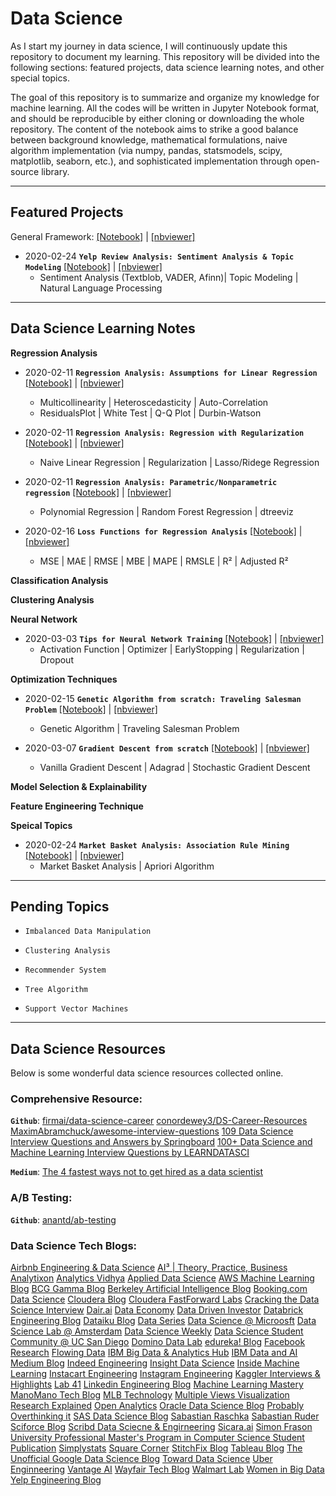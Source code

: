 # Data Science

As I start my journey in data science, I will continuously update this repository to document my learning. This repository will be divided into the following sections: featured projects, data science learning notes, and other special topics.

The goal of this repository is to summarize and organize my knowledge for machine learning. All the codes will be written in Jupyter Notebook format, and should be reproducible by either cloning or downloading the whole repository. The content of the notebook aims to strike a good balance between background knowledge, mathematical formulations, naive algorithm implementation (via numpy, pandas, statsmodels, scipy, matplotlib, seaborn, etc.), and sophisticated implementation through open-source library.

---
## Featured Projects
General Framework: [[Notebook]](https://github.com/patrick-ytchou/Data-Science/blob/master/Projects/Project%20Templates.ipynb) | [[nbviewer]](https://nbviewer.jupyter.org/github/patrick-ytchou/Data-Science/blob/master/Projects/Project%20Templates.ipynb)

* 2020-02-24 **`Yelp Review Analysis: Sentiment Analysis & Topic Modeling`** [[Notebook]](https://github.com/patrick-ytchou/Data-Science/blob/master/Projects/YelpReviewAnalysis/Yelp%20Review%20Analysis%20--%20Sentiment%20Analysis%20%26%20Topic%20Modeling.ipynb) | [[nbviewer]](https://nbviewer.jupyter.org/github/patrick-ytchou/Data-Science/blob/master/Projects/YelpReviewAnalysis/Yelp%20Review%20Analysis%20--%20Sentiment%20Analysis%20%26%20Topic%20Modeling.ipynb)
    * Sentiment Analysis (Textblob, VADER, Afinn)| Topic Modeling | Natural Language Processing 


---
## Data Science Learning Notes

**Regression Analysis**
* 2020-02-11 **`Regression Analysis: Assumptions for Linear Regression`** [[Notebook]](https://github.com/patrick-ytchou/Data-Science/blob/master/Algorithms/Regression/Regression%20Analysis%20--%20Assumptions%20for%20Linear%20Regression.ipynb) | [[nbviewer]](https://nbviewer.jupyter.org/github/patrick-ytchou/Data-Science/blob/master/Algorithms/Regression/Regression%20Analysis%20--%20Assumptions%20for%20Linear%20Regression.ipynb)
    * Multicollinearity | Heteroscedasticity | Auto-Correlation
    * ResidualsPlot | White Test | Q-Q Plot | Durbin-Watson
    
* 2020-02-11 **`Regression Analysis: Regression with Regularization`** [[Notebook]](https://github.com/patrick-ytchou/Data-Science/blob/master/Algorithms/Regression/Regression%20Analysis%20--%20Regression%20with%20Regularization.ipynb) | [[nbviewer]](https://nbviewer.jupyter.org/github/patrick-ytchou/Data-Science/blob/master/Algorithms/Regression/Regression%20Analysis%20--%20Regression%20with%20Regularization.ipynb)
    * Naive Linear Regression | Regularization | Lasso/Ridege Regression
    
* 2020-02-11 **`Regression Analysis: Parametric/Nonparametric regression`** [[Notebook]](https://github.com/patrick-ytchou/Data-Science/blob/master/Algorithms/Regression/Regression%20Analysis%20--%20Parametric%20and%20Nonparametric%20Regression.ipynb) | [[nbviewer]](https://nbviewer.jupyter.org/github/patrick-ytchou/Data-Science/blob/master/Algorithms/Regression/Regression%20Analysis%20--%20Parametric%20and%20Nonparametric%20Regression.ipynb)
    * Polynomial Regression | Random Forest Regression | dtreeviz
    
* 2020-02-16 **`Loss Functions for Regression Analysis`** [[Notebook]](https://github.com/patrick-ytchou/Data-Science/blob/master/Algorithms/Regression/Regression%20Analysis%20--%20Loss%20Functions%20for%20Regression%20Analysis.ipynb) | [[nbviewer]](https://nbviewer.jupyter.org/github/patrick-ytchou/Data-Science/blob/master/Algorithms/Regression/Regression%20Analysis%20--%20Loss%20Functions%20for%20Regression%20Analysis.ipynb)
    * MSE | MAE | RMSE | MBE | MAPE | RMSLE | R² | Adjusted R²



**Classification Analysis**



**Clustering Analysis**



**Neural Network**
* 2020-03-03 **`Tips for Neural Network Training`** [[Notebook]](https://github.com/patrick-ytchou/Data-Science/blob/master/Algorithms/NeuralNetwork/Tips%20for%20Neural%20Network%20Training.ipynb) | [[nbviewer]](https://nbviewer.jupyter.org/github/patrick-ytchou/Data-Science/blob/master/Algorithms/NeuralNetwork/Tips%20for%20Neural%20Network%20Training.ipynb)
	* Activation Function | Optimizer | EarlyStopping | Regularization | Dropout

**Optimization Techniques**

* 2020-02-15 **`Genetic Algorithm from scratch: Traveling Salesman Problem`** [[Notebook]](https://github.com/patrick-ytchou/Data-Science/blob/master/Algorithms/Optimization/Genetic%20Algorithm%20from%20Scratch%20--%20Traveling%20Salesman%20Problem.ipynb) | [[nbviewer]](https://nbviewer.jupyter.org/github/patrick-ytchou/Data-Science/blob/master/Algorithms/Optimization/Genetic%20Algorithm%20from%20Scratch%20--%20Traveling%20Salesman%20Problem.ipynb)
    * Genetic Algorithm | Traveling Salesman Problem 

* 2020-03-07 **`Gradient Descent from scratch`** [[Notebook]](https://github.com/patrick-ytchou/Data-Science/blob/master/Algorithms/Optimization/Gradient%20Descent%20from%20Scratch.ipynb) | [[nbviewer]](https://nbviewer.jupyter.org/github/patrick-ytchou/Data-Science/blob/master/Algorithms/Optimization/Gradient%20Descent%20from%20Scratch.ipynb)
	* Vanilla Gradient Descent | Adagrad | Stochastic Gradient Descent

**Model Selection & Explainability**




**Feature Engineering Technique**



**Speical Topics**

* 2020-02-24 **`Market Basket Analysis: Association Rule Mining`** [[Notebook]](https://github.com/patrick-ytchou/Data-Science/blob/master/Special-Topics/AssociationRules/Market%20Basket%20Analysis%20--%20Association%20Rule%20Explained.ipynb) | [[nbviewer]](https://nbviewer.jupyter.org/github/patrick-ytchou/Data-Science/blob/master/Special-Topics/AssociationRules/Market%20Basket%20Analysis%20--%20Association%20Rule%20Explained.ipynb)
    * Market Basket Analysis | Apriori Algorithm

---
## Pending Topics

* `Imbalanced Data Manipulation`

* `Clustering Analysis`

* `Recommender System`

* `Tree Algorithm`

* `Support Vector Machines`

---
## Data Science Resources 

Below is some wonderful data science resources collected online.


### Comprehensive Resource:

**`Github`**:
[firmai/data-science-career](https://github.com/firmai/data-science-career)
[conordewey3/DS-Career-Resources](https://github.com/conordewey3/DS-Career-Resources/)
[MaximAbramchuck/awesome-interview-questions](https://github.com/MaximAbramchuck/awesome-interview-questions)
[109 Data Science Interview Questions and Answers by Springboard](https://www.springboard.com/blog/data-science-interview-questions/)
[100+ Data Science and Machine Learning Interview Questions by LEARNDATASCI](https://www.learndatasci.com/data-science-interview-questions/)

**`Medium`**:
[The 4 fastest ways not to get hired as a data scientist](https://towardsdatascience.com/the-4-fastest-ways-not-to-get-hired-as-a-data-scientist-565b42bd011e)


### A/B Testing:

**`Github`**: 
[anantd/ab-testing](https://github.com/anantd/ab-testing)




### Data Science Tech Blogs:

[Airbnb Engineering & Data Science](https://medium.com/airbnb-engineering)
[AI³ | Theory, Practice, Business](https://medium.com/ai%C2%B3-theory-practice-business)
[Analytixon](https://analytixon.com/)
[Analytics Vidhya](https://www.analyticsvidhya.com/blog/)
[Applied Data Science](https://medium.com/applied-data-science)
[AWS Machine Learning Blog](https://aws.amazon.com/tw/blogs/machine-learning/)
[BCG Gamma Blog](https://medium.com/bcggamma)
[Berkeley Artificial Intelligence Blog](https://bair.berkeley.edu/blog/)
[Booking.com Data Science](https://booking.ai/)
[Cloudera Blog](https://blog.cloudera.com/)
[Cloudera FastForward Labs](https://blog.fastforwardlabs.com/)
[Cracking the Data Science Interview](https://medium.com/cracking-the-data-science-interview)
[Dair.ai](https://medium.com/dair-ai)
[Data Economy](https://dataconomy.com/)
[Data Driven Investor](https://medium.com/datadriveninvestor)
[Databrick Engineering Blog](https://databricks.com/blog/category/engineering)
[Dataiku Blog](https://blog.dataiku.com/)
[Data Series](https://medium.com/dataseries)
[Data Science @ Microosft](https://medium.com/data-science-at-microsoft)
[Data Science Lab @ Amsterdam](https://medium.com/data-science-lab-amsterdam)
[Data Science Weekly](https://www.datascienceweekly.org/)
[Data Science Student Community @ UC San Diego](https://medium.com/ds3ucsd)
[Domino Data Lab](https://blog.dominodatalab.com/)
[edureka! Blog](https://www.edureka.co/blog/)
[Facebook Research](https://research.fb.com/blog/)
[Flowing Data](https://flowingdata.com/)
[IBM Big Data & Analytics Hub](https://www.ibmbigdatahub.com/blogs)
[IBM Data and AI Medium Blog](https://medium.com/ibm-analytics)
[Indeed Engineering](https://medium.com/indeed-engineering)
[Insight Data Science](https://blog.insightdatascience.com/)
[Inside Machine Learning](https://medium.com/inside-machine-learning)
[Instacart Engineering](https://tech.instacart.com/)
[Instagram Engineering](https://instagram-engineering.com/)
[Kaggler Interviews & Highlights](https://medium.com/kaggle-blog)
[Lab 41](https://gab41.lab41.org/)
[Linkedin Engineering Blog](https://engineering.linkedin.com/blog)
[Machine Learning Mastery](https://machinelearningmastery.com/blog/)
[ManoMano Tech Blog](https://medium.com/manomano-tech)
[MLB Technology](https://technology.mlblogs.com/)
[Multiple Views Visualization Research Explained](https://medium.com/multiple-views-visualization-research-explained)
[Open Analytics](https://medium.com/opex-analytics)
[Oracle Data Science Blog](https://blogs.oracle.com/datascience/)
[Probably Overthinking it](https://www.allendowney.com/blog/)
[SAS Data Science Blog](https://blogs.sas.com/content/subconsciousmusings/)
[Sabastian Raschka](https://sebastianraschka.com/blog/index.html)
[Sabastian Ruder](https://ruder.io/)
[Sciforce Blog](https://medium.com/sciforce)
[Scribd Data Sciecne & Engirneering](https://medium.com/scribd-data-science-engineering)
[Sicara.ai](https://www.sicara.ai/blog/)
[Simon Frason University Professional Master's Program in Computer Science Student Publication](https://medium.com/sfu-big-data)
[Simplystats](https://simplystatistics.org/)
[Square Corner](https://developer.squareup.com/blog/category/data-science/)
[StitchFix Blog](https://multithreaded.stitchfix.com/blog/)
[Tableau Blog](https://www.tableau.com/about/blog)
[The Unofficial Google Data Science Blog](http://www.unofficialgoogledatascience.com/)
[Toward Data Science](https://towardsdatascience.com/)
[Uber Enginneering](https://eng.uber.com/category/articles/ai/)
[Vantage AI](https://medium.com/vantageai)
[Wayfair Tech Blog](https://tech.wayfair.com/category/data-science/)
[Walmart Lab](https://medium.com/walmartlabs)
[Women in Big Data](https://www.womeninbigdata.org/blog/)
[Yelp Engineering Blog](https://engineeringblog.yelp.com/)